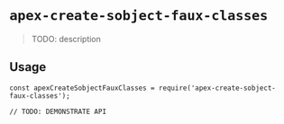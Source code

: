 # `apex-create-sobject-faux-classes`

> TODO: description

## Usage

```
const apexCreateSobjectFauxClasses = require('apex-create-sobject-faux-classes');

// TODO: DEMONSTRATE API
```
